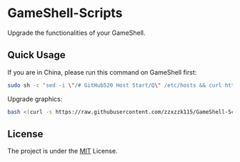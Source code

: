 # GameShell-Scripts
Upgrade the functionalities of your GameShell.

## Quick Usage

If you are in China, please run this command on GameShell first:

```bash
sudo sh -c "sed -i \"/# GitHub520 Host Start/Q\" /etc/hosts && curl https://raw.hellogithub.com/hosts >> /etc/hosts"
```

Upgrade graphics:

```bash
bash <(curl -s https://raw.githubusercontent.com/zzxzzk115/GameShell-Scripts/main/upgrade_graphics.sh)
```

## License

The project is under the [MIT](./LICENSE) License.
